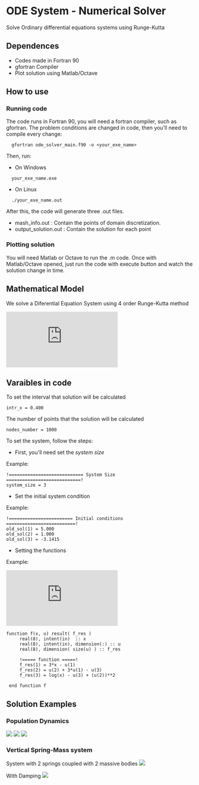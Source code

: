 # ODE System - Numerical Solver
 Solve Ordinary differential equations systems using Runge-Kutta

## Dependences
  * Codes made in Fortran 90
  * gfortran Compiler
  * Plot solution using Matlab/Octave
  
## How to use
### Running code
  The code runs in Fortran 90, you will need a fortran compiler, such as gfortran.
  The problem conditions are changed in code, then you'll need to compile every change:
  
  ```
    gfortran ode_solver_main.f90 -o <your_exe_name>
  ```
  
  Then, run:
  
  * On Windows
  ```
    your_exe_name.exe
  ```
  * On Linux 
  ```
    ./your_exe_name.out
  ```
  
 After this, the code will generate three .out files.
 * mash_info.out : 
 Contain the points of domain discretization. 
 * output_solution.out :
 Contain the solution for each point
 
  ### Plotting solution
You will need Matlab or Octave to run the .m code. Once with Matlab/Octave opened, just run the code with execute button and watch the solution change in time.
 
 ## Mathematical Model
 We solve a Diferential Equation System using 4 order Runge-Kutta method
 
 
 ![](https://latex.codecogs.com/gif.latex?%5Cbegin%7Bcases%7D%20y_1%5E%5Cprime%20%3D%20f_1%28x%2Cy_1%2Cy_2%2C%20%5C%20%5Cdots%20%5C%20%2C%20y_n%29%2C%20%26%20y_1%280%29%20%3D%20y_%7B1%2C0%7D%20%5C%5C%20y_2%5E%5Cprime%20%3D%20f_2%28x%2Cy_1%2Cy_2%2C%20%5C%20%5Cdots%20%5C%20%2C%20y_n%29%2C%20%26%20y_2%280%29%20%3D%20y_%7B2%2C0%7D%20%5C%5C%20y_3%5E%5Cprime%20%3D%20f_3%28x%2Cy_1%2Cy_2%2C%20%5C%20%5Cdots%20%5C%20%2C%20y_n%29%2C%20%26%20y_3%280%29%20%3D%20y_%7B3%2C0%7D%20%5C%5C%20%5C%20%5Cvdots%20%5C%5C%20y_n%5E%5Cprime%20%3D%20f_n%28x%2Cy_1%2Cy_2%2C%20%5C%20%5Cdots%20%5C%20%2C%20y_n%29%2C%20%26%20y_n%280%29%20%3D%20y_%7Bn%2C0%7D%20%5C%5C%20%5Cend%7Bcases%7D)
 
## Varaibles in code
  
   
   To set the interval that solution will be calculated
   ```
   intr_x = 0.400
   ```
   The number of points that the solution will be calculated
   ```
   nodes_number = 1000
   ```

   To set the system, follow the steps:
  
   * First, you'll need set the _system size_
   
   
   Example:
   ```
   !============================ System Size ============================!
   system_size = 3
   ```
   
   * Set the initial system condition
   
   
   Example:
   
   
   ```
   !======================== Initial conditions ==========================!
   old_sol(1) = 5.000
   old_sol(2) = 1.000
   old_sol(3) = -3.1415
   ```
   
   
   * Setting the functions
   
   
   Example:
   
   
   ![](https://latex.codecogs.com/gif.latex?%5Cbegin%7Bcases%7D%20%7By_1%7D%5E%5Cprime%20%3D%20f_1%20%3D%203x%20-%20y_1%5C%5C%20%7By_1%7D%5E%5Cprime%20%3D%20f_2%20%3D%20y_2%20&plus;%203y_1%20-%20y_3%5C%5C%20%7By_1%7D%5E%5Cprime%20%3D%20f_3%20%3D%20ln%28x%29%20-%20y_3%20&plus;%7By_2%7D%5E2%5C%5C%20%5Cend%7Bcases%7D)
   
   ```
   function f(x, u) result( f_res )
        real(8), intent(in)  :: x
        real(8), intent(in), dimension(:) :: u
        real(8), dimension( size(u) ) :: f_res

        !===== function =====!
        f_res(1) = 3*x - u(1)
        f_res(2) = u(2) + 3*u(1) - u(3)
        f_res(3) = log(x) - u(3) + (u(2))**2

    end function f
   ```
   
   ## Solution Examples
   
   
   ### Population Dynamics
   ![](https://github.com/jaumpedro214/ODE-System-Numerical-solver/blob/master/Images/PedatorPrey_1.png?raw=true)
   ![](https://github.com/jaumpedro214/ODE-System-Numerical-solver/blob/master/Images/PedatorPrey_2.png?raw=true)
   ![](https://github.com/jaumpedro214/ODE-System-Numerical-solver/blob/master/Images/pop_dynamics_phase.png?raw=true)
   ### Vertical Spring-Mass system
   
   
   System with 2 springs coupled with 2 massive bodies
   ![](https://github.com/jaumpedro214/ODE-System-Numerical-solver/blob/master/Images/SpringSystem_1.png?raw=true)
   
   With Damping
   ![](https://github.com/jaumpedro214/ODE-System-Numerical-solver/blob/master/Images/SpringSystem_2.png?raw=true)
